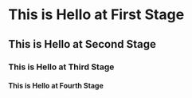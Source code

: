 # This is Hello at First Stage 
## This is Hello at Second Stage
### This is Hello at Third Stage
#### This is Hello at Fourth Stage
